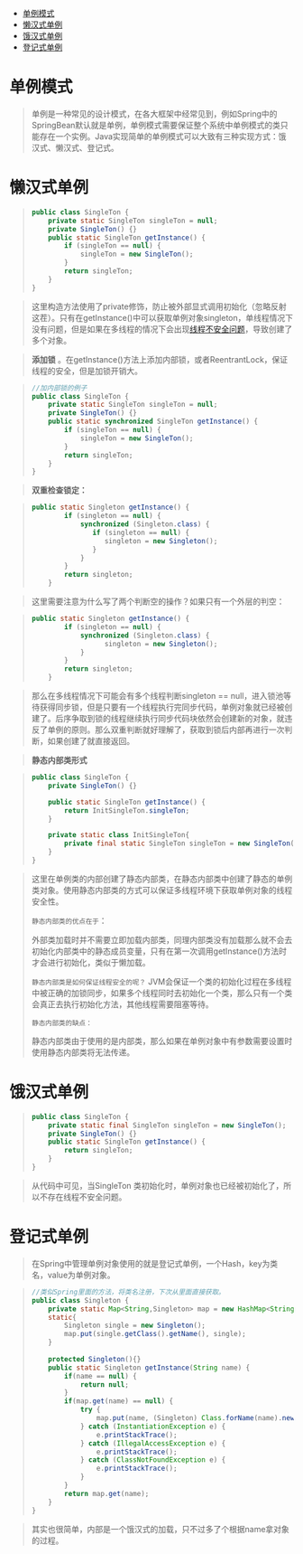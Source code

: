 * [单例模式](#%E5%8D%95%E4%BE%8B%E6%A8%A1%E5%BC%8F)
* [懒汉式单例](#%E6%87%92%E6%B1%89%E5%BC%8F%E5%8D%95%E4%BE%8B)
* [饿汉式单例](#%E9%A5%BF%E6%B1%89%E5%BC%8F%E5%8D%95%E4%BE%8B)
* [登记式单例](#%E7%99%BB%E8%AE%B0%E5%BC%8F%E5%8D%95%E4%BE%8B)

# 单例模式

> 单例是一种常见的设计模式，在各大框架中经常见到，例如Spring中的SpringBean默认就是单例，单例模式需要保证整个系统中单例模式的类只能存在一个实例。Java实现简单的单例模式可以大致有三种实现方式：饿汉式、懒汉式、登记式。

# 懒汉式单例
> ```java
> public class SingleTon {
>     private static SingleTon singleTon = null;
>     private SingleTon() {}
>     public static SingleTon getInstance() {
>         if (singleTon == null) {
>             singleTon = new SingleTon();
>         }
>         return singleTon;
>     }
> }
> ```

> 这里构造方法使用了private修饰，防止被外部显式调用初始化（忽略反射这茬）。只有在getInstance()中可以获取单例对象singleton，单线程情况下没有问题，但是如果在多线程的情况下会出现[线程不安全问题](https://blog.csdn.net/weixin_43184769/article/details/89708302)，导致创建了多个对象。

>**添加锁** 。在getInstance()方法上添加内部锁，或者ReentrantLock，保证线程的安全，但是加锁开销大。

> ```java
> //加内部锁的例子
> public class SingleTon {
>     private static SingleTon singleTon = null;
>     private SingleTon() {}
>     public static synchronized SingleTon getInstance() {
>         if (singleTon == null) {
>             singleTon = new SingleTon();
>         }
>         return singleTon;
>     }
> }
> ```

>  **双重检查锁定：** 

> ```java
> public static Singleton getInstance() {
>         if (singleton == null) {  
>             synchronized (Singleton.class) {  
>                if (singleton == null) {  
>                   singleton = new Singleton(); 
>                }  
>             }  
>         }  
>         return singleton; 
>     }
> ```

> 这里需要注意为什么写了两个判断空的操作？如果只有一个外层的判空：

> ```java
> public static Singleton getInstance() {
>         if (singleton == null) {  
>             synchronized (Singleton.class) {  
>                   singleton = new Singleton(); 
>             }  
>         }  
>         return singleton; 
>     }
> ```

> 那么在多线程情况下可能会有多个线程判断singleton == null，进入锁池等待获得同步锁，但是只要有一个线程执行完同步代码，单例对象就已经被创建了。后序争取到锁的线程继续执行同步代码块依然会创建新的对象，就违反了单例的原则。那么双重判断就好理解了，获取到锁后内部再进行一次判断，如果创建了就直接返回。

> **静态内部类形式**

> ```java
> public class SingleTon {
>     private SingleTon() {}
> 
>     public static SingleTon getInstance() {
>         return InitSingleTon.singleTon;
>     }
> 
>     private static class InitSingleTon{
>         private final static SingleTon singleTon = new SingleTon();
>     }
> }
> ```

>  这里在单例类的内部创建了静态内部类，在静态内部类中创建了静态的单例类对象。使用静态内部类的方式可以保证多线程环境下获取单例对象的线程安全性。
>
> `静态内部类的优点在于`：
>
> 外部类加载时并不需要立即加载内部类，同理内部类没有加载那么就不会去初始化内部类中的静态成员变量，只有在第一次调用getInstance()方法时才会进行初始化，类似于懒加载。
>
> `静态内部类是如何保证线程安全的呢？`
> JVM会保证一个类的初始化过程在多线程中被正确的加锁同步，如果多个线程同时去初始化一个类，那么只有一个类会真正去执行初始化方法，其他线程需要阻塞等待。
>
> `静态内部类的缺点：`
>
> 静态内部类由于使用的是内部类，那么如果在单例对象中有参数需要设置时使用静态内部类将无法传递。


# 饿汉式单例
> ```java
> public class SingleTon {
>     private static final SingleTon singleTon = new SingleTon();
>     private SingleTon() {}
>     public static SingleTon getInstance() {
>         return singleTon;
>     } 
> }
> ```

>  从代码中可见，当SingleTon 类初始化时，单例对象也已经被初始化了，所以不存在线程不安全问题。

# 登记式单例
>  在Spring中管理单例对象使用的就是登记式单例，一个Hash，key为类名，value为单例对象。

> ```java
> //类似Spring里面的方法，将类名注册，下次从里面直接获取。
> public class Singleton {
>     private static Map<String,Singleton> map = new HashMap<String,Singleton>();
>     static{
>         Singleton single = new Singleton();
>         map.put(single.getClass().getName(), single);
>     }
>     
>     protected Singleton(){}
>     public static Singleton getInstance(String name) {
>         if(name == null) {
>             return null;
>         }
>         if(map.get(name) == null) {
>             try {
>                 map.put(name, (Singleton) Class.forName(name).newInstance());
>             } catch (InstantiationException e) {
>                 e.printStackTrace();
>             } catch (IllegalAccessException e) {
>                 e.printStackTrace();
>             } catch (ClassNotFoundException e) {
>                 e.printStackTrace();
>             }
>         }
>         return map.get(name);
>     }
> }
> ```

> 其实也很简单，内部是一个饿汉式的加载，只不过多了个根据name拿对象的过程。